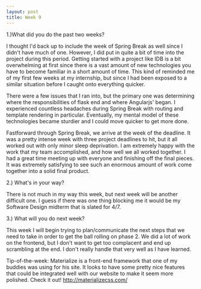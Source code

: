 ```yaml
---
layout: post
title: Week 9
---
```


1.)What did you do the past two weeks?

I thought I'd back up to include the week of Spring Break as well since I didn't have much of one. 
However, I did put in quite a bit of time into the project during this period. Getting started with a project like IDB is a bit overwhelming at first since there is a vast amount of new technologies you have to become familiar in a short amount of time. This kind of reminded me of my first few weeks at my internship, but since I had been exposed to a similar situation before I caught onto everything quicker.

There were a few issues that I ran into, but the primary one was determining where the responsibilities of flask end and where Angularjs' began. I experienced countless headaches during Spring Break with routing and template rendering in particular. Eventually, my mental model of these technologies became sturdier and I could move quicker to get more done. 

Fastforward through Spring Break, we arrive at the week of the deadline. It was a pretty intense week with three project deadlines to hit, but it all worked out with only minor sleep deprivation. I am extremely happy with the work that my team accomplished, and how well we all worked together. I had a great time meeting up with everyone and finishing off the final pieces. It was extremely satisfying to see such an enormous amount of work come together into a solid final product.

2.) What's in your way?

There is not much in my way this week, but next week will be another difficult one. I guess if there was one thing blocking me it would be my Software Design midterm that is slated for 4/7.

3.) What will you do next week?

This week I will begin trying to plan/communicate the next steps that we need to take in order to get the ball rolling on phase 2. We did a lot of work on the frontend, but I don't want to get too complacent and end up scrambling at the end. I don't really handle that very well as I have learned.

Tip-of-the-week: Materialize is a front-end framework that one of my buddies was using for his site. It looks to have some pretty nice features that could be integrated well with our website to make it seem more polished. Check it out!
http://materializecss.com/
